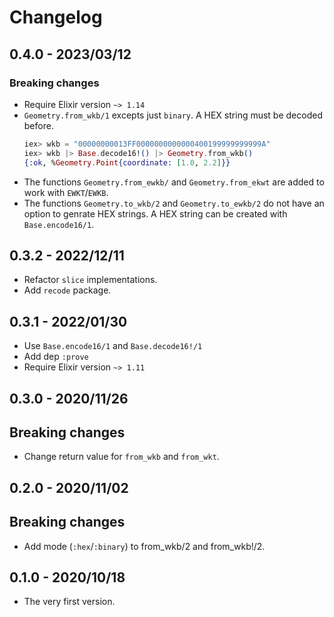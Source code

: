 # Changelog

## 0.4.0 - 2023/03/12

### Breaking changes

+ Require Elixir version `~> 1.14`
+ `Geometry.from_wkb/1` excepts just `binary`. A HEX string must be decoded
  before.
  ```Elixir
  iex> wkb = "00000000013FF0000000000000400199999999999A"
  iex> wkb |> Base.decode16!() |> Geometry.from_wkb()
  {:ok, %Geometry.Point{coordinate: [1.0, 2.2]}}
  ```
+ The functions `Geometry.from_ewkb/` and `Geometry.from_ekwt` are added to work
  with `EWKT`/`EWKB`.
+ The functions `Geometry.to_wkb/2` and `Geometry.to_ewkb/2` do not have an
  option to genrate HEX strings. A HEX string can be created with
  `Base.encode16/1`.

## 0.3.2 - 2022/12/11

+ Refactor `slice` implementations.
+ Add `recode` package.

## 0.3.1 - 2022/01/30

+ Use `Base.encode16/1` and `Base.decode16!/1`
+ Add dep `:prove`
+ Require Elixir version `~> 1.11`

## 0.3.0 - 2020/11/26

## Breaking changes

+ Change return value for `from_wkb` and `from_wkt`.

## 0.2.0 - 2020/11/02

## Breaking changes

+ Add mode (`:hex`/`:binary`) to from_wkb/2 and from_wkb!/2.

## 0.1.0 - 2020/10/18

+ The very first version.
